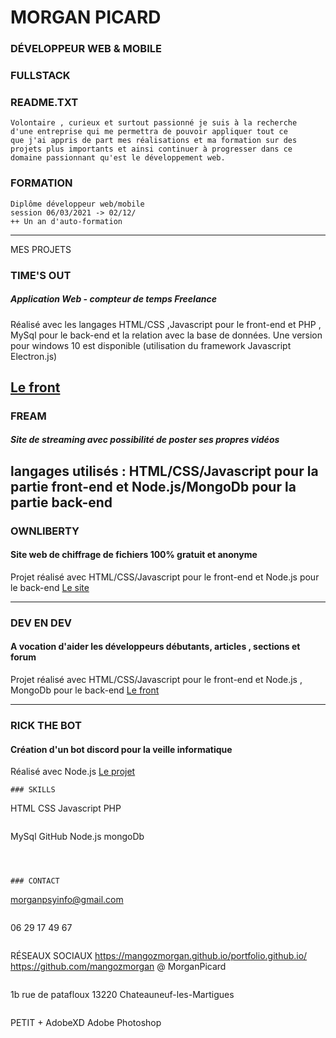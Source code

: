 # MORGAN PICARD

### DÉVELOPPEUR WEB & MOBILE

### FULLSTACK

### README.TXT
```
Volontaire , curieux et surtout passionné je suis à la recherche
d'une entreprise qui me permettra de pouvoir appliquer tout ce
que j'ai appris de part mes réalisations et ma formation sur des
projets plus importants et ainsi continuer à progresser dans ce
domaine passionnant qu'est le développement web.
```
### FORMATION
```
Diplôme développeur web/mobile
session 06/03/2021 -> 02/12/
++ Un an d'auto-formation
```
---
MES PROJETS


### TIME'S OUT

##### Application Web - compteur de temps Freelance
Réalisé avec les langages HTML/CSS ,Javascript pour le front-end et PHP
, MySql pour le back-end et la relation avec la base de données.
Une version pour windows 10 est disponible (utilisation du framework
Javascript Electron.js)

[Le front](https://mangozmorgan.github.io/timeOut_Git/)
---

### FREAM
##### Site de streaming avec possibilité de poster ses propres vidéos
langages utilisés : HTML/CSS/Javascript pour la partie front-end et
Node.js/MongoDb pour la partie back-end
---

### OWNLIBERTY
#### Site web de chiffrage de fichiers 100% gratuit et anonyme
Projet réalisé avec HTML/CSS/Javascript pour le front-end et Node.js
pour le back-end
[Le site](https://ownliberty.fr/)

---

### DEV EN DEV
#### A vocation d'aider les développeurs débutants, articles , sections et forum
Projet réalisé avec HTML/CSS/Javascript pour le front-end et Node.js ,
MongoDb pour le back-end
[Le front](https://mangozmorgan.github.io/DEDgit/)

---

### RICK THE BOT
#### Création d'un bot discord pour la veille informatique
Réalisé avec Node.js
[Le projet](https://github.com/mangozmorgan/RickTheBot)

```
### SKILLS

```
HTML
CSS
Javascript
PHP
```
```
MySql
GitHub
Node.js
mongoDb
```



### CONTACT
```
morganpsyinfo@gmail.com
```
```
06 29 17 49 67
```
```
RÉSEAUX SOCIAUX
https://mangozmorgan.github.io/portfolio.github.io/
https://github.com/mangozmorgan
@ MorganPicard
```
```
1b rue de patafloux
13220 Chateauneuf-les-Martigues
```
```
PETIT +
AdobeXD
Adobe Photoshop
